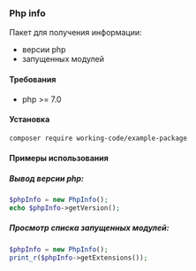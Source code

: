 ### Php info

Пакет для получения информации:

- версии php
- запущенных модулей

#### Требования

- php >= 7.0

#### Установка

```bash
composer require working-code/example-package
```

#### Примеры использования

##### Вывод версии php:

```php
$phpInfo = new PhpInfo();
echo $phpInfo->getVersion();
```

##### Просмотр списка запущенных модулей:

```php
$phpInfo = new PhpInfo();
print_r($phpInfo->getExtensions());
```
